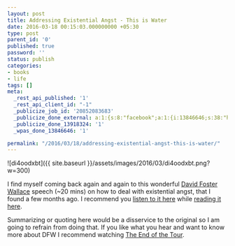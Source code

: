 ```yaml
---
layout: post
title: Addressing Existential Angst - This is Water
date: 2016-03-18 00:15:03.000000000 +05:30
type: post
parent_id: '0'
published: true
password: ''
status: publish
categories:
- books
- life
tags: []
meta:
  _rest_api_published: '1'
  _rest_api_client_id: "-1"
  _publicize_job_id: '20852083683'
  _publicize_done_external: a:1:{s:8:"facebook";a:1:{i:13846646;s:38:"https://facebook.com/10156595855220184";}}
  _publicize_done_13918324: '1'
  _wpas_done_13846646: '1'

permalink: "/2016/03/18/addressing-existential-angst-this-is-water/"
---
```

![di4oodxbt]({{ site.baseurl }}/assets/images/2016/03/di4oodxbt.png?w=300)

I find myself coming back again and again to&nbsp;this wonderful [David Foster Wallace](https://en.wikipedia.org/wiki/David_Foster_Wallace)&nbsp;speech (~20 mins) on how to deal with existential angst, that I found a few months ago. I recommend you&nbsp;[listen to it here](https://www.youtube.com/watch?v=8CrOL-ydFMI)&nbsp;while&nbsp;[reading it here](http://web.ics.purdue.edu/~drkelly/DFWKenyonAddress2005.pdf).

Summarizing or quoting here would be a disservice to the original so I am going to refrain from doing that. If you like what you hear and want to know more about DFW I recommend watching [The End of the Tour](https://www.youtube.com/watch?v=DBk1Mrb4RyM).

&nbsp;

&nbsp;

